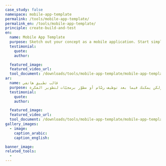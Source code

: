 ```yaml
---
case_study: false
namespace: mobile-app-template
permalink: /tools/mobile-app-template/
permalink_en: /tools/mobile-app-template/
principle: create-build-and-test
en:
  name: Mobile App Template
  purpose: Sketch out your concept as a mobile application. Start simple, but later on you could involve a designer or developer.
  testimonial:
    quote:
    author:

  featured_image:
  featured_video_url:
  tool_document: /downloads/tools/mobile-app-template/mobile-app-template-en.pdf
ar:
  name: قالب تطبيق هاتفي
  purpose: خطّط المفهوم الخاص بك على شكل تطبيق هاتفي. ابدأ بشكل مبسّط، ولكن يمكنك فيما بعد توظيف رسّام أو مطوّر برمجيّات لتطوير الفكرة.
  testimonial:
    quote:
    author:

  featured_image:
  featured_video_url:
  tool_document: /downloads/tools/mobile-app-template/mobile-app-template-ar.pdf
gallery_images:
  - image:
    caption_arabic:
    caption_english:

banner_image:
related_tools:
  -
---
```

